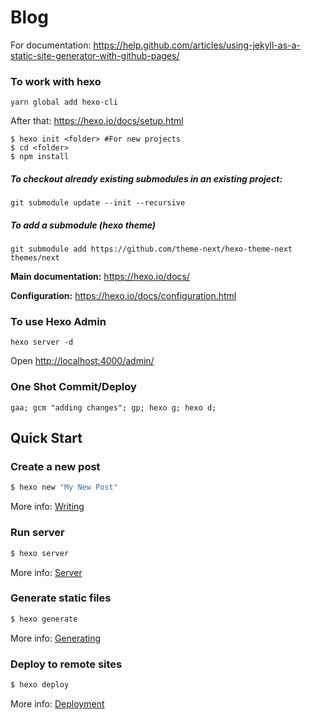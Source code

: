 # Blog
For documentation: https://help.github.com/articles/using-jekyll-as-a-static-site-generator-with-github-pages/

### To work with hexo

```yarn global add hexo-cli```

After that: https://hexo.io/docs/setup.html

```
$ hexo init <folder> #For new projects
$ cd <folder>
$ npm install
```

##### To checkout already existing submodules in an existing project:
```
git submodule update --init --recursive
```

##### To add a submodule (hexo theme)
`git submodule add https://github.com/theme-next/hexo-theme-next themes/next` 

**Main documentation:** https://hexo.io/docs/

**Configuration:** https://hexo.io/docs/configuration.html

### To use Hexo Admin
```
hexo server -d
```
Open [http://localhost:4000/admin/](http://localhost:4000/admin/)

### One Shot Commit/Deploy

`gaa; gcm "adding changes"; gp; hexo g; hexo d; `

## Quick Start

### Create a new post

``` bash
$ hexo new "My New Post"
```

More info: [Writing](https://hexo.io/docs/writing.html)

### Run server

``` bash
$ hexo server
```

More info: [Server](https://hexo.io/docs/server.html)

### Generate static files

``` bash
$ hexo generate
```

More info: [Generating](https://hexo.io/docs/generating.html)

### Deploy to remote sites

``` bash
$ hexo deploy
```

More info: [Deployment](https://hexo.io/docs/deployment.html)

